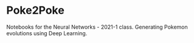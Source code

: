 # Poke2Poke
Notebooks for the Neural Networks - 2021-1 class. Generating Pokemon evolutions using Deep Learning.
